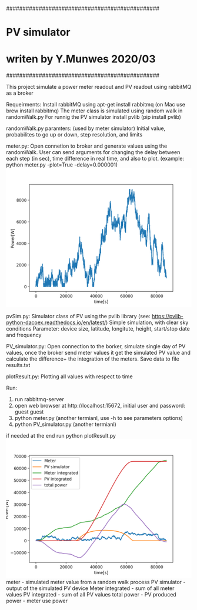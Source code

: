 ###############################################
#	PV simulator		              #
#					      #
#   writen by Y.Munwes 2020/03		      #
###############################################

This project simulate a power meter readout and PV readout
using rabbitMQ as a broker

Requeirments:
Install rabbitMQ using apt-get install rabbitmq (on Mac use brew install rabbitmq)
The meter class is simulated using random walk in randomWalk.py
For runnig the PV simulator install pvlib (pip install pvlib)

randomWalk.py paramters: (used by meter simulator)
Initial value, probabilites to go up or down, step resolution, and limits

meter.py:
Open connetion to broker and generate values using the randomWalk.
User can send arguments for changing the delay between each step (in sec), time difference in real time, and also to plot.
(example: python meter.py -plot=True -delay=0.000001)
![example result](meterExample.png)

pvSim.py:
Simulator class of PV using the pvlib library (see: https://pvlib-python-dacoex.readthedocs.io/en/latest/)
Simple simulation, with clear sky conditions
Parameter: device size, latitude, longitute, height, start/stop date and frequency

PV_simulator.py:
Open connection to the borker, simulate single day of PV values, once the broker send meter values it get the simulated PV value and calculate the difference+ the integration of the meters.
Save data to file results.txt

plotResult.py:
Plotting all values with respect to time

Run:
1. run rabbitmq-server
2. open web browser at http://localhost:15672, initial user and password: guest guest
2. python meter.py (another termianl, use -h to see parameters options)
3. python PV_simulator.py (another termianl)

if needed at the end run python plotResult.py
![example result](ExampleResult.png)
meter - simulated meter value from a random walk process
PV simulator - output of the simulated PV device
Meter integrated - sum of all meter values
PV integrated - sum of all PV values
total power - PV produced power - meter use power
